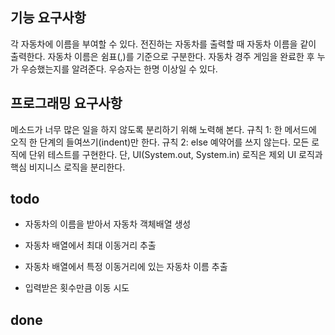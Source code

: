 ## 기능 요구사항
   각 자동차에 이름을 부여할 수 있다. 전진하는 자동차를 출력할 때 자동차 이름을 같이 출력한다.
   자동차 이름은 쉼표(,)를 기준으로 구분한다.
   자동차 경주 게임을 완료한 후 누가 우승했는지를 알려준다. 우승자는 한명 이상일 수 있다.

## 프로그래밍 요구사항
   메소드가 너무 많은 일을 하지 않도록 분리하기 위해 노력해 본다.
   규칙 1: 한 메서드에 오직 한 단계의 들여쓰기(indent)만 한다.
   규칙 2: else 예약어를 쓰지 않는다.
   모든 로직에 단위 테스트를 구현한다. 단, UI(System.out, System.in) 로직은 제외
   UI 로직과 핵심 비지니스 로직을 분리한다.

## todo
- 자동차의 이름을 받아서 자동차 객체배열 생성
- 자동차 배열에서 최대 이동거리 추출
- 자동차 배열에서 특정 이동거리에 있는 자동차 이름 추출

- 입력받은 횟수만큼 이동 시도

## done